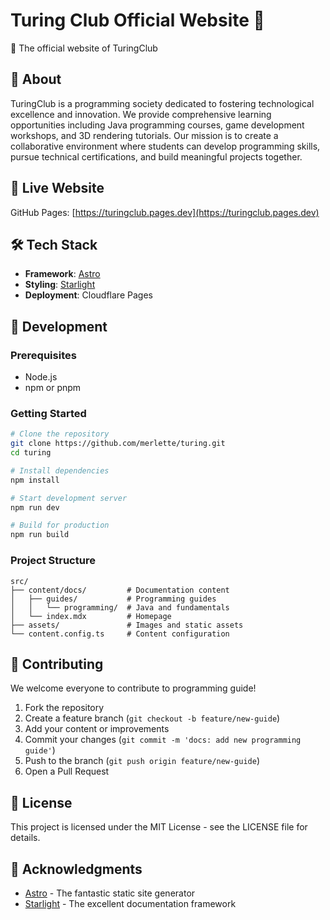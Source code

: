 # Turing Club Official Website 🔧

🌟 The official website of TuringClub

## 🎯 About

TuringClub is a programming society dedicated to fostering technological excellence and innovation. We provide comprehensive learning opportunities including Java programming courses, game development workshops, and 3D rendering tutorials. Our mission is to create a collaborative environment where students can develop programming skills, pursue technical certifications, and build meaningful projects together.

## 🚀 Live Website

GitHub Pages: [https://turingclub.pages.dev](https://turingclub.pages.dev)

## 🛠️ Tech Stack

- **Framework**: [Astro](https://astro.build/)
- **Styling**: [Starlight](https://starlight.astro.build/)
- **Deployment**: Cloudflare Pages

## 🔧 Development

### Prerequisites

- Node.js
- npm or pnpm

### Getting Started

```bash
# Clone the repository
git clone https://github.com/merlette/turing.git
cd turing

# Install dependencies
npm install

# Start development server
npm run dev

# Build for production
npm run build
```

### Project Structure

```
src/
├── content/docs/         # Documentation content
│   ├── guides/           # Programming guides
│   │   └── programming/  # Java and fundamentals
│   └── index.mdx         # Homepage
├── assets/               # Images and static assets
└── content.config.ts     # Content configuration
```

## 🤝 Contributing

We welcome everyone to contribute to programming guide!

1. Fork the repository
2. Create a feature branch (`git checkout -b feature/new-guide`)
3. Add your content or improvements
4. Commit your changes (`git commit -m 'docs: add new programming guide'`)
5. Push to the branch (`git push origin feature/new-guide`)
6. Open a Pull Request

## 📄 License

This project is licensed under the MIT License - see the LICENSE file for details.

## 🙏 Acknowledgments

- [Astro](https://astro.build/) - The fantastic static site generator
- [Starlight](https://starlight.astro.build/) - The excellent documentation framework